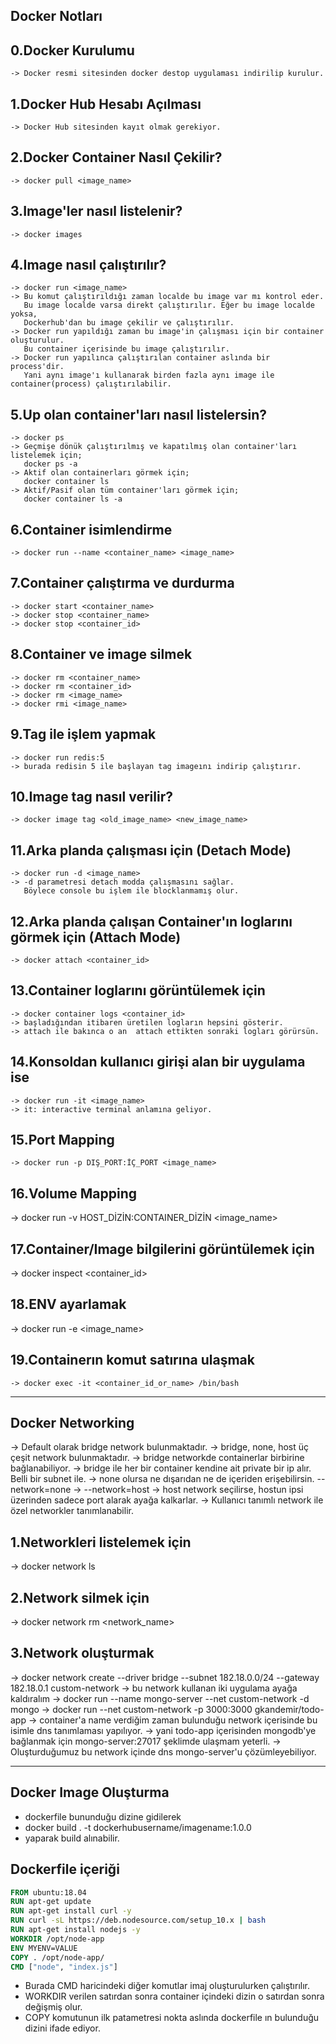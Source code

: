 Docker Notları
--------------

0.Docker Kurulumu
-----------------
	-> Docker resmi sitesinden docker destop uygulaması indirilip kurulur.


1.Docker Hub Hesabı Açılması
----------------------------
	-> Docker Hub sitesinden kayıt olmak gerekiyor. 


2.Docker Container Nasıl Çekilir?
---------------------------------
	-> docker pull <image_name>


3.Image'ler nasıl listelenir?
-----------------------------
	-> docker images

	
4.Image nasıl çalıştırılır?
---------------------------
	-> docker run <image_name>
	-> Bu komut çalıştırıldığı zaman localde bu image var mı kontrol eder.
	   Bu image localde varsa direkt çalıştırılır. Eğer bu image localde yoksa,
	   Dockerhub'dan bu image çekilir ve çalıştırılır.
	-> Docker run yapıldığı zaman bu image'in çalışması için bir container oluşturulur.
	   Bu container içerisinde bu image çalıştırılır.
	-> Docker run yapılınca çalıştırılan container aslında bir process'dir.
	   Yani aynı image'ı kullanarak birden fazla aynı image ile container(process) çalıştırılabilir.

	 
5.Up olan container'ları nasıl listelersin?
-------------------------------------------
	-> docker ps
	-> Geçmişe dönük çalıştırılmış ve kapatılmış olan container'ları listelemek için;
	   docker ps -a
	-> Aktif olan containerları görmek için;
	   docker container ls
	-> Aktif/Pasif olan tüm container'ları görmek için;
	   docker container ls -a

	
6.Container isimlendirme
------------------------
	-> docker run --name <container_name> <image_name>

	
7.Container çalıştırma ve durdurma
----------------------------------
	-> docker start <container_name>
	-> docker stop <container_name>
	-> docker stop <container_id>

	
8.Container ve image silmek
---------------------------
	-> docker rm <container_name>
	-> docker rm <container_id>
	-> docker rm <image_name>
	-> docker rmi <image_name>

	
9.Tag ile işlem yapmak
----------------------
	-> docker run redis:5
	-> burada redisin 5 ile başlayan tag imageını indirip çalıştırır.
	

10.Image tag nasıl verilir?
---------------------------
	-> docker image tag <old_image_name> <new_image_name>


11.Arka planda çalışması için (Detach Mode)
-------------------------------------------
	-> docker run -d <image_name>
	-> -d parametresi detach modda çalışmasını sağlar. 
	   Böylece console bu işlem ile blocklanmamış olur.
	   

12.Arka planda çalışan Container'ın loglarını görmek için (Attach Mode)
-----------------------------------------------------------------------
	-> docker attach <container_id>
	

13.Container loglarını görüntülemek için
----------------------------------------
	-> docker container logs <container_id>
	-> başladığından itibaren üretilen logların hepsini gösterir.
	-> attach ile bakınca o an  attach ettikten sonraki logları görürsün.


14.Konsoldan kullanıcı girişi alan bir uygulama ise
---------------------------------------------------
	-> docker run -it <image_name>
	-> it: interactive terminal anlamına geliyor.


15.Port Mapping
---------------
	-> docker run -p DIŞ_PORT:İÇ_PORT <image_name>

16.Volume Mapping
-----------------
  -> docker run -v HOST_DİZİN:CONTAINER_DİZİN <image_name>

17.Container/Image bilgilerini görüntülemek için
------------------------------------------------
  -> docker inspect <container_id>

18.ENV ayarlamak
----------------
  -> docker run -e <env-data> <image_name>

19.Containerın komut satırına ulaşmak
-------------------------------------
	-> docker exec -it <container_id_or_name> /bin/bash

---

Docker Networking
-----------------
  -> Default olarak bridge network bulunmaktadır.
  -> bridge, none, host üç çeşit network bulunmaktadır.
  -> bridge networkde containerlar birbirine bağlanabiliyor.
  -> bridge ile her bir container kendine ait private bir ip alır. Belli bir subnet ile.
  -> none olursa ne dışarıdan ne de içeriden erişebilirsin. --network=none
  -> --network=host
  -> host network seçilirse, hostun ipsi üzerinden sadece port alarak ayağa kalkarlar.
  -> Kullanıcı tanımlı network ile özel networkler tanımlanabilir.

1.Networkleri listelemek için
-----------------------------
  -> docker network ls

2.Network silmek için
---------------------
  -> docker network rm <network_name>

3.Network oluşturmak
--------------------
  -> docker network create --driver bridge --subnet 182.18.0.0/24 --gateway 182.18.0.1 custom-network
  -> bu network kullanan iki uygulama ayağa kaldıralım
  -> docker run --name mongo-server --net custom-network -d mongo
  -> docker run --net custom-network -p 3000:3000 gkandemir/todo-app
  -> container'a name verdiğim zaman bulunduğu network içerisinde bu isimle dns tanımlaması yapılıyor.
  -> yani todo-app içerisinden mongodb'ye bağlanmak için mongo-server:27017 şeklimde ulaşmam yeterli.
  -> Oluşturduğumuz bu network içinde dns mongo-server'u çözümleyebiliyor.

---

Docker Image Oluşturma
----------------------
  - dockerfile bununduğu dizine gidilerek
  - docker build . -t dockerhubusername/imagename:1.0.0
  - yaparak build alınabilir.

Dockerfile içeriği
------------------
```dockerfile
FROM ubuntu:18.04
RUN apt-get update
RUN apt-get install curl -y
RUN curl -sL https://deb.nodesource.com/setup_10.x | bash
RUN apt-get install nodejs -y
WORKDIR /opt/node-app
ENV MYENV=VALUE
COPY . /opt/node-app/
CMD ["node", "index.js"]
```

- Burada CMD haricindeki diğer komutlar imaj oluşturulurken çalıştırılır.
- WORKDIR verilen satırdan sonra container içindeki dizin o satırdan sonra değişmiş olur.
- COPY komutunun ilk patametresi nokta aslında dockerfile ın bulunduğu dizini ifade ediyor.



